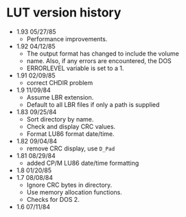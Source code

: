 # LUT version history

- 1.93 05/27/85
  - Performance improvements.
- 1.92 04/12/85
  - The output format has changed to include the volume
  - name. Also, if any errors are encountered, the DOS
  - ERRORLEVEL variable is set to a 1.
- 1.91 02/09/85
  - correct CHDIR problem
- 1.9 11/09/84
  - Assume LBR extension.
  - Default to all LBR files if only a path is supplied
- 1.83 09/25/84
  - Sort directory by name.
  - Check and display CRC values.
  - Format LU86 format date/time.
- 1.82 09/04/84
  - remove CRC display, use `D_Pad`
- 1.81 08/29/84
  - added CP/M LU86 date/time formatting
- 1.8 01/20/85
- 1.7 08/08/84
  - Ignore CRC bytes in directory.
  - Use memory allocation functions.
  - Checks for DOS 2.
- 1.6 07/11/84
